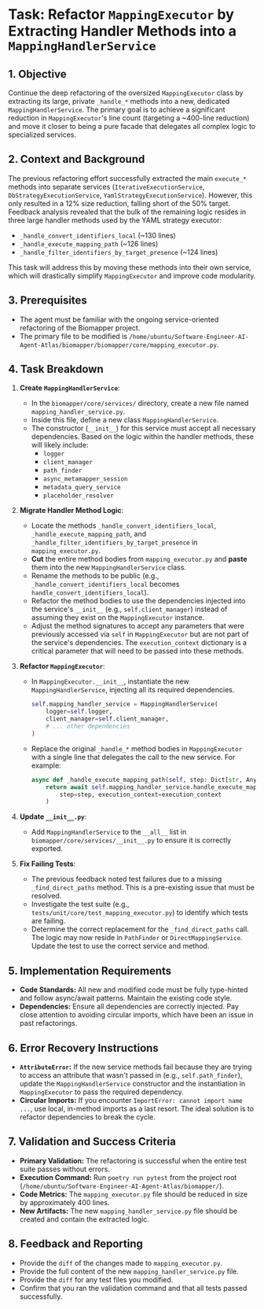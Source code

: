 # Task: Refactor `MappingExecutor` by Extracting Handler Methods into a `MappingHandlerService`

## 1. Objective

Continue the deep refactoring of the oversized `MappingExecutor` class by extracting its large, private `_handle_*` methods into a new, dedicated `MappingHandlerService`. The primary goal is to achieve a significant reduction in `MappingExecutor`'s line count (targeting a ~400-line reduction) and move it closer to being a pure facade that delegates all complex logic to specialized services.

## 2. Context and Background

The previous refactoring effort successfully extracted the main `execute_*` methods into separate services (`IterativeExecutionService`, `DbStrategyExecutionService`, `YamlStrategyExecutionService`). However, this only resulted in a 12% size reduction, falling short of the 50% target. Feedback analysis revealed that the bulk of the remaining logic resides in three large handler methods used by the YAML strategy executor:

-   `_handle_convert_identifiers_local` (~130 lines)
-   `_handle_execute_mapping_path` (~126 lines)
-   `_handle_filter_identifiers_by_target_presence` (~124 lines)

This task will address this by moving these methods into their own service, which will drastically simplify `MappingExecutor` and improve code modularity.

## 3. Prerequisites

- The agent must be familiar with the ongoing service-oriented refactoring of the Biomapper project.
- The primary file to be modified is `/home/ubuntu/Software-Engineer-AI-Agent-Atlas/biomapper/biomapper/core/mapping_executor.py`.

## 4. Task Breakdown

1.  **Create `MappingHandlerService`**:
    - In the `biomapper/core/services/` directory, create a new file named `mapping_handler_service.py`.
    - Inside this file, define a new class `MappingHandlerService`.
    - The constructor (`__init__`) for this service must accept all necessary dependencies. Based on the logic within the handler methods, these will likely include:
        - `logger`
        - `client_manager`
        - `path_finder`
        - `async_metamapper_session`
        - `metadata_query_service`
        - `placeholder_resolver`

2.  **Migrate Handler Method Logic**:
    - Locate the methods `_handle_convert_identifiers_local`, `_handle_execute_mapping_path`, and `_handle_filter_identifiers_by_target_presence` in `mapping_executor.py`.
    - **Cut** the entire method bodies from `mapping_executor.py` and **paste** them into the new `MappingHandlerService` class.
    - Rename the methods to be public (e.g., `_handle_convert_identifiers_local` becomes `handle_convert_identifiers_local`).
    - Refactor the method bodies to use the dependencies injected into the service's `__init__` (e.g., `self.client_manager`) instead of assuming they exist on the `MappingExecutor` instance.
    - Adjust the method signatures to accept any parameters that were previously accessed via `self` in `MappingExecutor` but are not part of the service's dependencies. The `execution_context` dictionary is a critical parameter that will need to be passed into these methods.

3.  **Refactor `MappingExecutor`**:
    - In `MappingExecutor.__init__`, instantiate the new `MappingHandlerService`, injecting all its required dependencies.
        ```python
        self.mapping_handler_service = MappingHandlerService(
            logger=self.logger,
            client_manager=self.client_manager,
            # ... other dependencies
        )
        ```
    - Replace the original `_handle_*` method bodies in `MappingExecutor` with a single line that delegates the call to the new service. For example:
        ```python
        async def _handle_execute_mapping_path(self, step: Dict[str, Any], execution_context: Dict[str, Any]) -> Dict[str, Any]:
            return await self.mapping_handler_service.handle_execute_mapping_path(
                step=step, execution_context=execution_context
            )
        ```

4.  **Update `__init__.py`**:
    - Add `MappingHandlerService` to the `__all__` list in `biomapper/core/services/__init__.py` to ensure it is correctly exported.

5.  **Fix Failing Tests**:
    - The previous feedback noted test failures due to a missing `_find_direct_paths` method. This is a pre-existing issue that must be resolved.
    - Investigate the test suite (e.g., `tests/unit/core/test_mapping_executor.py`) to identify which tests are failing.
    - Determine the correct replacement for the `_find_direct_paths` call. The logic may now reside in `PathFinder` or `DirectMappingService`. Update the test to use the correct service and method.

## 5. Implementation Requirements

- **Code Standards:** All new and modified code must be fully type-hinted and follow async/await patterns. Maintain the existing code style.
- **Dependencies:** Ensure all dependencies are correctly injected. Pay close attention to avoiding circular imports, which have been an issue in past refactorings.

## 6. Error Recovery Instructions

- **`AttributeError`:** If the new service methods fail because they are trying to access an attribute that wasn't passed in (e.g., `self.path_finder`), update the `MappingHandlerService` constructor and the instantiation in `MappingExecutor` to pass the required dependency.
- **Circular Imports:** If you encounter `ImportError: cannot import name ...`, use local, in-method imports as a last resort. The ideal solution is to refactor dependencies to break the cycle.

## 7. Validation and Success Criteria

- **Primary Validation:** The refactoring is successful when the entire test suite passes without errors.
- **Execution Command:** Run `poetry run pytest` from the project root (`/home/ubuntu/Software-Engineer-AI-Agent-Atlas/biomapper/`).
- **Code Metrics:** The `mapping_executor.py` file should be reduced in size by approximately 400 lines.
- **New Artifacts:** The new `mapping_handler_service.py` file should be created and contain the extracted logic.

## 8. Feedback and Reporting

- Provide the `diff` of the changes made to `mapping_executor.py`.
- Provide the full content of the new `mapping_handler_service.py` file.
- Provide the `diff` for any test files you modified.
- Confirm that you ran the validation command and that all tests passed successfully.
